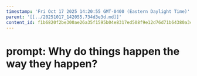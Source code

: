 ```yaml
---
timestamp: 'Fri Oct 17 2025 14:20:55 GMT-0400 (Eastern Daylight Time)'
parent: '[[../20251017_142055.734d3e3d.md]]'
content_id: f1b6820f2be300ae26a35f1595b04e8317ed508f9e12d76d71b64380a3c687d5
---
```


# prompt: Why do things happen the way they happen?
